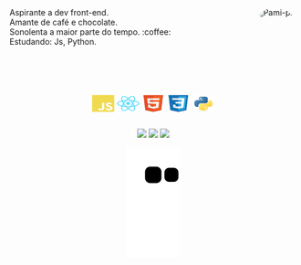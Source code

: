 <div align="right">
       <img align="right" alt="Pami-pic" height="150" style="border-radius:50px;" src="https://cdn.discordapp.com/attachments/283392827721908225/975554249167634512/51c574f0f7a50197e5ef4424aacb0cfe.gif">
  </div>
Aspirante a dev front-end. </br>
Amante de café e chocolate.</br>
Sonolenta a maior parte do tempo. :coffee:</br>
Estudando: Js, Python.</br>
<br><br><br><br>

<!-- 

<div align="center">
  <a href="https://github.com/ipami">
  <img height="180em" src="https://github-readme-stats.vercel.app/api?username=ipami&show_icons=true&theme=dracula&include_all_commits=true&count_private=true"/>
  <img height="180em"" src="https://github-readme-stats.vercel.app/api/top-langs/?username=ipami&layout=compact&langs_count=7&theme=dracula"/></a>
</div>


-->

<!--   <a href="https://github.com/ipami">
  <img height="180em" src="https://github-readme-stats.vercel.app/api?username=ipami&show_icons=true&theme=dracula&include_all_commits=true&count_private=true"/>
  <img height="180em"" src="https://github-readme-stats.vercel.app/api/top-langs/?username=ipami&layout=compact&langs_count=7&theme=dracula"/></a>
</div> -->

<div style="display: inline_block" align ="center"><br>
  <img align="center" alt="Pami-Js" height="30" width="40" src="https://raw.githubusercontent.com/devicons/devicon/master/icons/javascript/javascript-plain.svg">
  <img align="center" alt="Pami-React" height="30" width="40" src="https://raw.githubusercontent.com/devicons/devicon/master/icons/react/react-original.svg">
  <img align="center" alt="Pami-HTML" height="30" width="40" src="https://raw.githubusercontent.com/devicons/devicon/master/icons/html5/html5-original.svg">
  <img align="center" alt="Pami-CSS" height="30" width="40" src="https://raw.githubusercontent.com/devicons/devicon/master/icons/css3/css3-original.svg">
  <img align="center" alt="Pami-Python" height="30" width="40" src="https://raw.githubusercontent.com/devicons/devicon/master/icons/python/python-original.svg">

  </div>

  

  ##

<div align ="center"> 
  <a href="https://www.instagram.com/morganlefaay/" target="_blank"><img src="https://img.shields.io/badge/-Instagram-%23E4405F?style=for-the-badge&logo=instagram&logoColor=white" target="_blank"></a>
  <a href = "mailto:paloma.avh@gmail.com"><img src="https://img.shields.io/badge/-Gmail-%23333?style=for-the-badge&logo=gmail&logoColor=white" target="_blank"></a>
  <a href="https://www.linkedin.com/in/palomaavelino/" target="_blank"><img src="https://img.shields.io/badge/-LinkedIn-%230077B5?style=for-the-badge&logo=linkedin&logoColor=white" target="_blank"></a> 

 
![snake gif](https://github.com/ipami/ipami/blob/output/github-contribution-grid-snake.svg)
</div>

  

  
